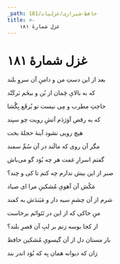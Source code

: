 ```yaml
---
_path: حافظ-شیرازی/غزلیات/181
title: >-
    غزل شمارهٔ ۱۸۱
---
```

# غزل شمارهٔ ۱۸۱

<div class="b" id="bn1"><div class="m1"><p>بعد از این دستِ من و دامنِ آن سروِ بلند</p></div>
<div class="m2"><p>که به بالایِ چَمان از بُن و بیخَم بَرکَنْد</p></div></div>
<div class="b" id="bn2"><div class="m1"><p>حاجتِ مطرب و مِی نیست تو بُرقَع بِگُشا</p></div>
<div class="m2"><p>که به رقص آوَرَدَم آتشِ رویت چو سپند</p></div></div>
<div class="b" id="bn3"><div class="m1"><p>هیچ رویی نشود آینهٔ حجلهٔ بخت</p></div>
<div class="m2"><p>مگر آن روی که مالَند در آن سُمِّ سمند</p></div></div>
<div class="b" id="bn4"><div class="m1"><p>گفتم اسرارِ غمت هر چه بُوَد گو می‌باش</p></div>
<div class="m2"><p>صبر از این بیش ندارم چه کنم تا کی و چند؟</p></div></div>
<div class="b" id="bn5"><div class="m1"><p>مَکُش آن آهویِ مُشکینِ مرا ای صیاد</p></div>
<div class="m2"><p>شرم از آن چشمِ سیه دار و مَبَندَش به کمند</p></div></div>
<div class="b" id="bn6"><div class="m1"><p>منِ خاکی که از این در نَتَوانَم برخاست</p></div>
<div class="m2"><p>از کجا بوسه زنم بر لبِ آن قصرِ بلند؟</p></div></div>
<div class="b" id="bn7"><div class="m1"><p>باز مستان دل از آن گیسویِ مُشکین حافظ</p></div>
<div class="m2"><p>زان که دیوانه همان بِه که بُوَد اندر بند</p></div></div>
